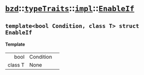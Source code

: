 # [`bzd`](../../../../index.md)::[`typeTraits`](../../../index.md)::[`impl`](../../index.md)::[`EnableIf`](../index.md)

## `template<bool Condition, class T> struct EnableIf`

#### Template
||||
|---:|:---|:---|
|bool|Condition||
|class T|None||
